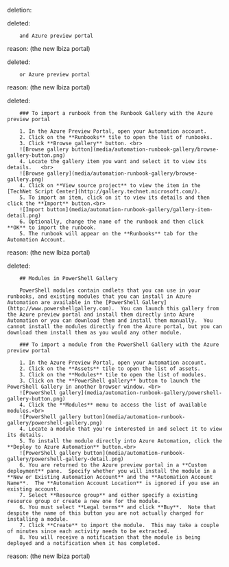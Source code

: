 deletion:

deleted:

		and Azure preview portal

reason: (the new Ibiza portal)

deleted:

		or Azure preview portal

reason: (the new Ibiza portal)

deleted:

		### To import a runbook from the Runbook Gallery with the Azure preview portal
		
		1. In the Azure Preview Portal, open your Automation account. 
		2. Click on the **Runbooks** tile to open the list of runbooks.
		3. Click **Browse gallery** button. <br>
		![Browse gallery button](media/automation-runbook-gallery/browse-gallery-button.png)
		4. Locate the gallery item you want and select it to view its details.   <br>
		![Browse gallery](media/automation-runbook-gallery/browse-gallery.png)
		4. Click on **View source project** to view the item in the [TechNet Script Center](http://gallery.technet.microsoft.com/).
		5. To import an item, click on it to view its details and then click the **Import** button.<br>
		![Import button](media/automation-runbook-gallery/gallery-item-detail.png)
		6. Optionally, change the name of the runbook and then click **OK** to import the runbook.
		5. The runbook will appear on the **Runbooks** tab for the Automation Account.

reason: (the new Ibiza portal)

deleted:

		## Modules in PowerShell Gallery
		
		PowerShell modules contain cmdlets that you can use in your runbooks, and existing modules that you can install in Azure Automation are available in the [PowerShell Gallery](http://www.powershellgallery.com).  You can launch this gallery from the Azure preview portal and install them directly into Azure Automation or you can download them and install them manually.  You cannot install the modules directly from the Azure portal, but you can download them install them as you would any other module.
		
		### To import a module from the PowerShell Gallery with the Azure preview portal
		
		1. In the Azure Preview Portal, open your Automation account. 
		2. Click on the **Assets** tile to open the list of assets.
		3. Click on the **Modules** tile to open the list of modules.
		3. Click on the **PowerShell gallery** button to launch the PowerShell Gallery in another browser window. <br>
		![PowerShell gallery](media/automation-runbook-gallery/powershell-gallery-button.png)
		4. Click the **Modules** menu to access the list of available modules.<br>
		![PowerShell gallery button](media/automation-runbook-gallery/powershell-gallery.png)
		4. Locate a module that you're interested in and select it to view its details.
		5. To install the module directly into Azure Automation, click the **Deploy to Azure Automation** button.<br>
		![PowerShell gallery button](media/automation-runbook-gallery/powershell-gallery-detail.png)
		6. You are returned to the Azure preview portal in a **Custom deployment** pane.  Specify whether you will install the module in a **New or Existing Automation Account** and the **Automation Account Name**.  The **Automation Account Location** is ignored if you use an existing account. 
		7. Select **Resource group** and either specify a existing resource group or create a new one for the module.
		6. You must select **Legal terms** and click **Buy**.  Note that despite the name of this button you are not actually charged for installing a module.
		7. Click **Create** to import the module.  This may take a couple of minutes since each activity needs to be extracted.  
		8. You will receive a notification that the module is being deployed and a notification when it has completed.

reason: (the new Ibiza portal)

